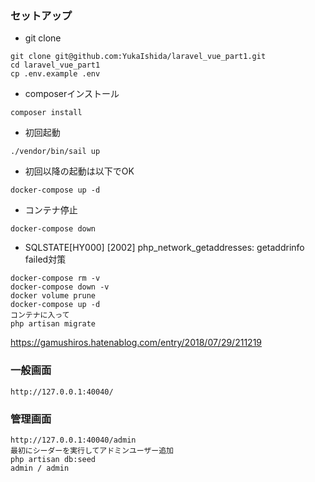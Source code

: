 ### セットアップ

- git clone
```
git clone git@github.com:YukaIshida/laravel_vue_part1.git
cd laravel_vue_part1
cp .env.example .env
```

- composerインストール
```
composer install
```

- 初回起動
```
./vendor/bin/sail up
```

- 初回以降の起動は以下でOK
```
docker-compose up -d
```

- コンテナ停止
```
docker-compose down
```

- SQLSTATE[HY000] [2002] php_network_getaddresses: getaddrinfo failed対策
```
docker-compose rm -v
docker-compose down -v
docker volume prune
docker-compose up -d
コンテナに入って
php artisan migrate
```
https://gamushiros.hatenablog.com/entry/2018/07/29/211219

### 一般画面

```
http://127.0.0.1:40040/
```

### 管理画面

```
http://127.0.0.1:40040/admin
最初にシーダーを実行してアドミンユーザー追加
php artisan db:seed
admin / admin
```
